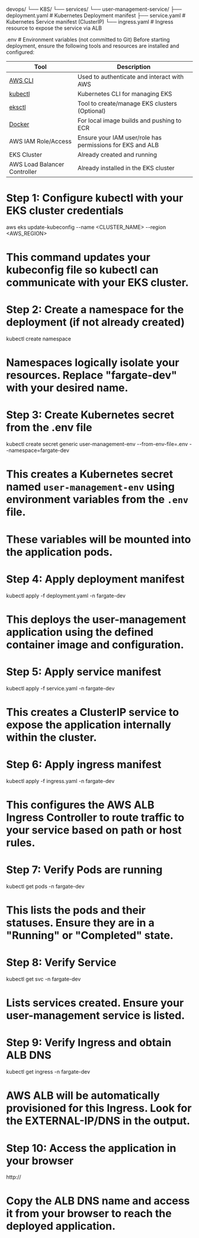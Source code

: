 devops/
└── K8S/
    └── services/
        └── user-management-service/
            ├── deployment.yaml        # Kubernetes Deployment manifest
            ├── service.yaml           # Kubernetes Service manifest (ClusterIP)
            └── ingress.yaml           # Ingress resource to expose the service via ALB
            
.env                                     # Environment variables (not committed to Git)
Before starting deployment, ensure the following tools and resources are installed and configured:


| Tool                                                                           | Description                                               |
| ------------------------------------------------------------------------------ | --------------------------------------------------------- |
| [AWS CLI](https://docs.aws.amazon.com/cli/latest/userguide/install-cliv2.html) | Used to authenticate and interact with AWS                |
| [kubectl](https://kubernetes.io/docs/tasks/tools/)                             | Kubernetes CLI for managing EKS                           |
| [eksctl](https://eksctl.io/introduction/)                                      | Tool to create/manage EKS clusters (Optional)             |
| [Docker](https://docs.docker.com/get-docker/)                                  | For local image builds and pushing to ECR                 |
| AWS IAM Role/Access                                                            | Ensure your IAM user/role has permissions for EKS and ALB |
| EKS Cluster                                                                    | Already created and running                               |
| AWS Load Balancer Controller                                                   | Already installed in the EKS cluster                      |

# Step 1: Configure kubectl with your EKS cluster credentials
aws eks update-kubeconfig --name <CLUSTER_NAME> --region <AWS_REGION>
# This command updates your kubeconfig file so kubectl can communicate with your EKS cluster.

# Step 2: Create a namespace for the deployment (if not already created)
kubectl create namespace <Name Space>
# Namespaces logically isolate your resources. Replace "fargate-dev" with your desired name.

# Step 3: Create Kubernetes secret from the .env file
kubectl create secret generic user-management-env --from-env-file=.env --namespace=fargate-dev
# This creates a Kubernetes secret named `user-management-env` using environment variables from the `.env` file.
# These variables will be mounted into the application pods.

# Step 4: Apply deployment manifest
kubectl apply -f deployment.yaml -n fargate-dev
# This deploys the user-management application using the defined container image and configuration.

# Step 5: Apply service manifest
kubectl apply -f service.yaml -n fargate-dev
# This creates a ClusterIP service to expose the application internally within the cluster.

# Step 6: Apply ingress manifest
kubectl apply -f ingress.yaml -n fargate-dev
# This configures the AWS ALB Ingress Controller to route traffic to your service based on path or host rules.

# Step 7: Verify Pods are running
kubectl get pods -n fargate-dev
# This lists the pods and their statuses. Ensure they are in a "Running" or "Completed" state.

# Step 8: Verify Service
kubectl get svc -n fargate-dev
# Lists services created. Ensure your user-management service is listed.

# Step 9: Verify Ingress and obtain ALB DNS
kubectl get ingress -n fargate-dev
# AWS ALB will be automatically provisioned for this Ingress. Look for the EXTERNAL-IP/DNS in the output.

# Step 10: Access the application in your browser
http://<ALB-DNS>
# Copy the ALB DNS name and access it from your browser to reach the deployed application.

